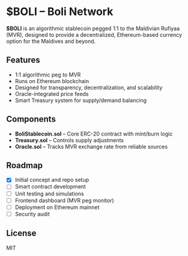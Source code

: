 # $BOLI – Boli Network

**$BOLI** is an algorithmic stablecoin pegged 1:1 to the Maldivian Rufiyaa (MVR), designed to provide a decentralized, Ethereum-based currency option for the Maldives and beyond.

## Features
- 1:1 algorithmic peg to MVR
- Runs on Ethereum blockchain
- Designed for transparency, decentralization, and scalability
- Oracle-integrated price feeds
- Smart Treasury system for supply/demand balancing

## Components
- **BoliStablecoin.sol** – Core ERC-20 contract with mint/burn logic
- **Treasury.sol** – Controls supply adjustments
- **Oracle.sol** – Tracks MVR exchange rate from reliable sources

## Roadmap
- [x] Initial concept and repo setup
- [ ] Smart contract development
- [ ] Unit testing and simulations
- [ ] Frontend dashboard (MVR peg monitor)
- [ ] Deployment on Ethereum mainnet
- [ ] Security audit

## License
MIT

<!--
**Boli-Network/boli-network** is a ✨ _special_ ✨ repository because its `README.md` (this file) appears on your GitHub profile.

Here are some ideas to get you started:

- 🔭 I’m currently working on ...
- 🌱 I’m currently learning ...
- 👯 I’m looking to collaborate on ...
- 🤔 I’m looking for help with ...
- 💬 Ask me about ...
- 📫 How to reach me: ...
- 😄 Pronouns: ...
- ⚡ Fun fact: ...
-->
